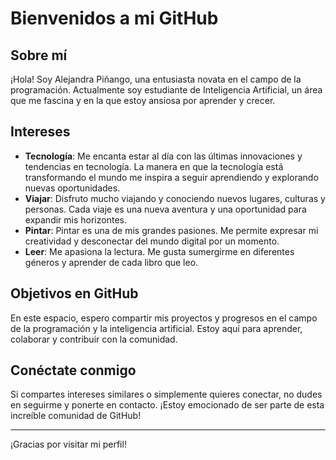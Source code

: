 # Bienvenidos a mi GitHub

## Sobre mí

¡Hola! Soy Alejandra Piñango, una entusiasta novata en el campo de la programación. Actualmente soy estudiante de Inteligencia Artificial, un área que me fascina y en la que estoy ansiosa por aprender y crecer.

## Intereses

- **Tecnología**: Me encanta estar al día con las últimas innovaciones y tendencias en tecnología. La manera en que la tecnología está transformando el mundo me inspira a seguir aprendiendo y explorando nuevas oportunidades.
- **Viajar**: Disfruto mucho viajando y conociendo nuevos lugares, culturas y personas. Cada viaje es una nueva aventura y una oportunidad para expandir mis horizontes.
- **Pintar**: Pintar es una de mis grandes pasiones. Me permite expresar mi creatividad y desconectar del mundo digital por un momento.
- **Leer**: Me apasiona la lectura. Me gusta sumergirme en diferentes géneros y aprender de cada libro que leo.

## Objetivos en GitHub

En este espacio, espero compartir mis proyectos y progresos en el campo de la programación y la inteligencia artificial. Estoy aquí para aprender, colaborar y contribuir con la comunidad.

## Conéctate conmigo

Si compartes intereses similares o simplemente quieres conectar, no dudes en seguirme y ponerte en contacto. ¡Estoy emocionado de ser parte de esta increíble comunidad de GitHub!

---

¡Gracias por visitar mi perfil!


